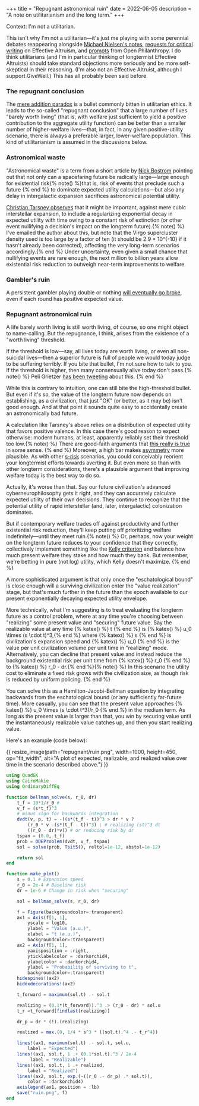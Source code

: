 +++
title = "Repugnant astronomical ruin"
date = 2022-06-05
description = "A note on utilitarianism and the long term."
+++

Context: I'm not a utilitarian. 

This isn't why I'm not a utilitarian—it's just me playing with some perennial debates reappearing alongside [Michael Nielsen's notes](https://michaelnotebook.com/eanotes/), [requests for critical writing](https://forum.effectivealtruism.org/posts/8hvmvrgcxJJ2pYR4X/announcing-a-contest-ea-criticism-and-red-teaming) on Effective Altruism, and [prompts](https://www.openphilanthropy.org/blog/cause-exploration-prizes) from Open Philanthropy. I do think utilitarians (and I'm in particular thinking of longtermist Effective Altruists) should take standard objections more seriously and be more self-skeptical in their reasoning. (I'm also not an Effective Altruist, although I support GiveWell.) This has all probably been said before.

### The repugnant conclusion

The [mere addition paradox](https://en.wikipedia.org/wiki/Mere_addition_paradox) is a bullet commonly bitten in utilitarian ethics. It leads to the so-called "repugnant conclusion" that a large number of lives "barely worth living" (that is, with welfare just sufficient to yield a positive contribution to the aggregate utility function) can be better than a smaller number of higher-welfare lives—that, in fact, in any given positive-utility scenario, there is always a preferable larger, lower-welfare population. This kind of utilitarianism is assumed in the discussions below.

### Astronomical waste

"Astronomical waste" is a term from a short article by [Nick Bostrom](https://nickbostrom.com/astronomical/waste) pointing out that not only can a spacefaring future be radically large—large enough for existential risk{% note() %}that is, risk of events that preclude such a future {% end %} to dominate expected utility calculations—but also any delay in intergalactic expansion sacrifices astronomical potential utility.

[Christian Tarsney observes](https://globalprioritiesinstitute.org/wp-content/uploads/Tarsney-Epistemic-Challenge-to-Longtermism.pdf) that it might be important, against mere cubic interstellar expansion, to include a regularizing exponential decay in expected utility with time owing to a constant risk of extinction (or other event nullifying a decision's impact on the longterm future).{% note() %} I've emailed the author about this, but note that the Virgo supercluster density used is too large by a factor of ten (it should be 2.9 × 10^{-10} if it hasn't already been corrected), affecting the very long-term scenarios accordingly.{% end %} Under uncertainty, even given a small chance that nullifying events are rare enough, the next million to billion years allow existential risk reduction to outweigh near-term improvements to welfare.

### Gambler's ruin

A persistent gambler playing double or nothing [will eventually go broke](https://en.wikipedia.org/wiki/Gambler%27s_ruin), even if each round has positive expected value.

### Repugnant astronomical ruin

A life barely worth living is still worth living, of course, so one might object to name-calling. But the repugnance, I think, arises from the existence of a "worth living" threshold.

If the threshold is low—say, all lives today are worth living, or even all non-suicidal lives—then a superior future is full of people we would today judge to be suffering terribly. If you bite that bullet, I'm not sure how to talk to you. If the threshold is higher, then many consensually alive today don't pass.{% note() %} Peli Grietzer [has been tweeting](https://twitter.com/peligrietzer/status/1533384731701792770) about this. {% end %}

While this is contrary to intuition, one can still bite the high-threshold bullet. But even if it's so, the value of the longterm future now depends on establishing, as a civilization, that just "OK" (or better, as it may be) isn't good enough. And at that point it sounds quite easy to accidentally create an astronomically bad future.

A calculation like Tarsney's above relies on a distribution of expected utility that favors positive valence. In this case there's good reason to expect otherwise: modern humans, at least, apparently reliably set their threshold too low.{% note() %} There are good-faith arguments that [this really is true](https://en.wikipedia.org/wiki/Antinatalism#Realism) in some sense. {% end %} Moreover, a high bar makes [asymmetry](https://reducing-suffering.org/happiness-suffering-symmetric/) more plausible. As with other [s-risk](https://en.wikipedia.org/wiki/Suffering_risks) scenarios, you could conceivably reorient your longtermist efforts towards averting it. But even more so than with other longterm considerations, there's a plausible argument that improving welfare today is the best way to do so.

Actually, it's worse than that. Say our future civilization's advanced cyberneurophilosophy gets it right, and they can accurately calculate expected utility of their own decisions. They continue to recognize that the potential utility of rapid interstellar (and, later, intergalactic) colonization dominates.

But if contemporary welfare trades off against productivity and further existential risk reduction, they'll keep putting off prioritizing welfare indefinitely—until they meet ruin.{% note() %} Or, perhaps, now your weight on the longterm future reduces to your confidence that they correctly, collectively implement something like the [Kelly criterion](https://en.wikipedia.org/wiki/Kelly_criterion) and balance how much present welfare they stake and how much they bank. But remember, we're betting in pure (not log) utility, which Kelly doesn't maximize. {% end %}

A more sophisticated argument is that only once the "eschatological bound" is close enough will a surviving civilization enter the "value realization" stage, but that's much further in the future than the epoch available to our present exponentially decaying expected utility envelope.

More technically, what I'm suggesting is to treat evaluating the longterm future as a control problem, where at any time you're choosing between "realizing" some present value and "securing" future value. Say the realizable value at any time {% katex() %} t {% end %} is {% katex() %} u_0 \times (s \cdot t)^3,{% end %} where {% katex() %} s {% end %} is civilization's expansion speed and {% katex() %} u_0 {% end %} is the value per unit civilization volume per unit time in "realizing" mode. Alternatively, you can decline that present value and instead reduce the background existential risk per unit time from {% katex() %} r_0 {% end %} to {% katex() %} r_0 - dr.{% end %}{% note() %} In this scenario the utility cost to eliminate a fixed risk grows with the civilization size, as though risk is reduced by uniform policing. {% end %}

You can solve this as a Hamilton-Jacobi-Bellman equation by integrating backwards from the eschatological bound (or any sufficiently far-future time). More casually, you can see that the present value approaches {% katex() %} u_0 \times (s \cdot t^3)/r_0 {% end %} in the medium term.
As long as the present value is larger than that, you win by securing value until the instantaneously realizable value catches up, and then you start realizing value.

Here's an example (code below):

{{ resize_image(path="repugnant/ruin.png", width=1000, height=450, op="fit_width", alt="A plot of expected, realizable, and realized value over time in the scenario described above.") }}

```julia
using QuadGK
using CairoMakie
using OrdinaryDiffEq

function bellman_solve(s, r_0, dr)
    t_f = 10*1/r_0 #
    v_f = (s*t_f)^3
    # minus sign for backwards integration
    dvdt(v, p, t) = -((s*(t_f - t))^3 > dr * v ?
        (r_0 * v -(s*(t_f - t))^3) : # realizing (st)^3 dt
        ((r_0 - dr)*v)) # or reducing risk by dr
    tspan = (0.0, t_f)
    prob = ODEProblem(dvdt, v_f, tspan)
    sol = solve(prob, Tsit5(), reltol=1e-12, abstol=1e-12)

    return sol
end

function make_plot()
    s = 0.1 # Expansion speed
    r_0 = 2e-4 # Baseline risk
    dr = 1e-6 # Change in risk when "securing"

    sol = bellman_solve(s, r_0, dr)

    f = Figure(backgroundcolor=:transparent)
    ax1 = Axis(f[1, 1],
        yscale = log10,
        ylabel = "Value (a.u.)",
        xlabel = "t (a.u.)",
        backgroundcolor=:transparent)
    ax2 = Axis(f[1, 1],
        yaxisposition = :right,
        yticklabelcolor = :darkorchid4,
        ylabelcolor = :darkorchid4,
        ylabel = "Probability of surviving to t",
        backgroundcolor=:transparent)
    hidespines!(ax2)
    hidexdecorations!(ax2)

    t_forward = maximum(sol.t) .- sol.t

    realizing = (0.1*(t_forward)).^3 .> (r_0 - dr) * sol.u
    t_r =t_forward[findlast(realizing)]

    dr_p = dr * (!).(realizing)

    realized = max.(0, 1/4 * s^3 * ((sol.t).^4 .- t_r^4))

    lines!(ax1, maximum(sol.t) .- sol.t, sol.u,
        label = "Expected")
    lines!(ax1, sol.t, 1 .+ (0.1*sol.t).^3 / 2e-4
         label = "Realizable")
    lines!(ax1, sol.t, 1 .+ realized,
        label = "Realized")
    lines!(ax2, sol.t, exp.(-((r_0 .- dr_p) .* sol.t)),
        color = :darkorchid4)
    axislegend(ax1, position = :lb)
    save("ruin.png", f)
end
```